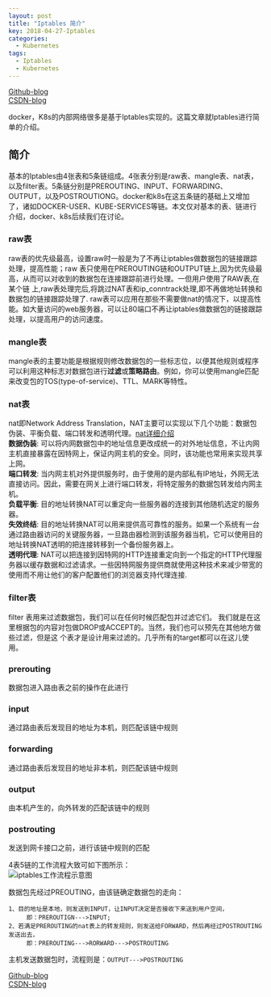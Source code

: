 ```yaml
---
layout: post
title: "Iptables 简介"  
key: 2018-04-27-Iptables
categories:
  - Kubernetes
tags:
  - Iptables
  - Kubernetes
---
```

[Github-blog](https://xftony.github.io/kubernetes/2018/04/27/Iptables.html)      
[CSDN-blog](https://blog.csdn.net/xftony)    

docker，K8s的内部网络很多是基于Iptables实现的。这篇文章就Iptables进行简单的介绍。
## 简介
基本的Iptables由4张表和5条链组成。4张表分别是raw表、mangle表、nat表，以及filter表。5条链分别是PREROUTING、INPUT、FORWARDING、OUTPUT，以及POSTROUTIONG。docker和k8s在这五条链的基础上又增加了，诸如DOCKER-USER、KUBE-SERVICES等链。本文仅对基本的表、链进行介绍，docker、k8s后续我们在讨论。

<!--more-->   

### raw表
raw表的优先级最高，设置raw时一般是为了不再让iptables做数据包的链接跟踪处理，提高性能；raw 表只使用在PREROUTING链和OUTPUT链上,因为优先级最高，从而可以对收到的数据包在连接跟踪前进行处理。一但用户使用了RAW表,在某个链 上,raw表处理完后,将跳过NAT表和ip_conntrack处理,即不再做地址转换和数据包的链接跟踪处理了.
raw表可以应用在那些不需要做nat的情况下，以提高性能。如大量访问的web服务器，可以让80端口不再让iptables做数据包的链接跟踪处理，以提高用户的访问速度。

### mangle表
mangle表的主要功能是根据规则修改数据包的一些标志位，以便其他规则或程序可以利用这种标志对数据包进行**过滤**或**策略路由**。例如，你可以使用mangle匹配来改变包的TOS(type-of-service)、TTL、MARK等特性。

### nat表
nat即Network Address Translation，NAT主要可以实现以下几个功能：数据包伪装、平衡负载、端口转发和透明代理。[nat详细介绍](http://blog.jobbole.com/90005/)  
**数据伪装**: 可以将内网数据包中的地址信息更改成统一的对外地址信息，不让内网主机直接暴露在因特网上，保证内网主机的安全。同时，该功能也常用来实现共享上网。   
**端口转发**: 当内网主机对外提供服务时，由于使用的是内部私有IP地址，外网无法直接访问。因此，需要在网关上进行端口转发，将特定服务的数据包转发给内网主机。   
**负载平衡**: 目的地址转换NAT可以重定向一些服务器的连接到其他随机选定的服务器。   
**失效终结**: 目的地址转换NAT可以用来提供高可靠性的服务。如果一个系统有一台通过路由器访问的关键服务器，一旦路由器检测到该服务器当机，它可以使用目的地址转换NAT透明的把连接转移到一个备份服务器上。   
**透明代理**: NAT可以把连接到因特网的HTTP连接重定向到一个指定的HTTP代理服务器以缓存数据和过滤请求。一些因特网服务提供商就使用这种技术来减少带宽的使用而不用让他们的客户配置他们的浏览器支持代理连接.

### filter表  
filter 表用来过滤数据包，我们可以在任何时候匹配包并过滤它们。 我们就是在这里根据包的内容对包做DROP或ACCEPT的。当然，我们也可以预先在其他地方做些过滤，但是这 个表才是设计用来过滤的。几乎所有的target都可以在这儿使用。

### prerouting  
数据包进入路由表之前的操作在此进行

### input  
通过路由表后发现目的地址为本机，则匹配该链中规则

### forwarding    
通过路由表后发现目的地址非本机，则匹配该链中规则

### output 
由本机产生的，向外转发的匹配该链中的规则

### postrouting  
发送到网卡接口之前，进行该链中规则的匹配

4表5链的工作流程大致可如下图所示：  
  ![iptables工作流程示意图](https://raw.githubusercontent.com/xftony/xftony.github.io/master/_images/2018-04-27-Iptables-2.png)  

数据包先经过PREOUTING，由该链确定数据包的走向：  
 
    1、目的地址是本地，则发送到INPUT，让INPUT决定是否接收下来送到用户空间，
         即：PREROUTIGN--->INPUT;  
    2、若满足PREROUTING的nat表上的转发规则，则发送给FORWARD，然后再经过POSTROUTING发送出去，
         即：PREROUTING--->RORWARD--->POSTROUTING  

主机发送数据包时，流程则是：`OUTPUT--->POSTROUTING`

[Github-blog](https://xftony.github.io/kubernetes/2018/04/27/iptables.html)      
[CSDN-blog](https://blog.csdn.net/xftony)    